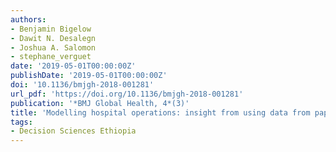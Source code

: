 ```yaml
---
authors:
- Benjamin Bigelow
- Dawit N. Desalegn
- Joshua A. Salomon
- stephane_verguet
date: '2019-05-01T00:00:00Z'
publishDate: '2019-05-01T00:00:00Z'
doi: '10.1136/bmjgh-2018-001281'
url_pdf: 'https://doi.org/10.1136/bmjgh-2018-001281'
publication: '*BMJ Global Health, 4*(3)'
title: 'Modelling hospital operations: insight from using data from paper registries in the obstetrics ward at a hospital in Addis Ababa, Ethiopia'
tags:
- Decision Sciences Ethiopia
---
```

